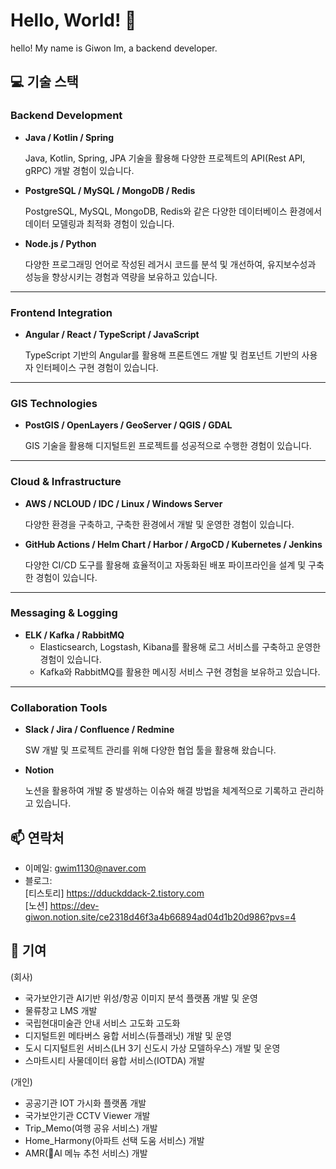 # Hello, World! 👋

hello! My name is Giwon Im, a backend developer.<br>


## 💻 기술 스택

### **Backend Development**

- **Java / Kotlin / Spring**
    
    Java, Kotlin, Spring, JPA 기술을 활용해 다양한 프로젝트의 API(Rest API, gRPC) 개발 경험이 있습니다.
    
- **PostgreSQL / MySQL / MongoDB / Redis**
    
    PostgreSQL, MySQL, MongoDB, Redis와 같은 다양한 데이터베이스 환경에서 데이터 모델링과 최적화 경험이 있습니다.
    
- **Node.js / Python**
    
    다양한 프로그래밍 언어로 작성된 레거시 코드를 분석 및 개선하여, 유지보수성과 성능을 향상시키는 경험과 역량을 보유하고 있습니다.
    

---

### **Frontend Integration**

- **Angular / React / TypeScript / JavaScript**
    
    TypeScript 기반의 Angular를 활용해 프론트엔드 개발 및 컴포넌트 기반의 사용자 인터페이스 구현 경험이 있습니다.

---

### **GIS Technologies**

- **PostGIS / OpenLayers / GeoServer / QGIS / GDAL**

    
    GIS 기술을 활용해 디지털트윈 프로젝트를 성공적으로 수행한 경험이 있습니다.

---

### **Cloud & Infrastructure**

- **AWS / NCLOUD / IDC / Linux / Windows Server**
    
    다양한 환경을 구축하고, 구축한 환경에서 개발 및 운영한 경험이 있습니다.
    
- **GitHub Actions / Helm Chart / Harbor / ArgoCD / Kubernetes / Jenkins**
    
    다양한 CI/CD 도구를 활용해 효율적이고 자동화된 배포 파이프라인을 설계 및 구축한 경험이 있습니다.
    

---

### **Messaging & Logging**

- **ELK / Kafka / RabbitMQ**
    - Elasticsearch, Logstash, Kibana를 활용해 로그 서비스를 구축하고 운영한 경험이 있습니다.
    - Kafka와 RabbitMQ를 활용한 메시징 서비스 구현 경험을 보유하고 있습니다.

---

### **Collaboration Tools**

- **Slack / Jira / Confluence / Redmine**
    
    SW 개발 및 프로젝트 관리를 위해 다양한 협업 툴을 활용해 왔습니다.
    
- **Notion**
    
    노션을 활용하여 개발 중 발생하는 이슈와 해결 방법을 체계적으로 기록하고 관리하고 있습니다.

## 📫 연락처

- 이메일: gwim1130@naver.com
- 블로그: <br>[티스토리] https://dduckddack-2.tistory.com <br>
        [노션] https://dev-giwon.notion.site/ce2318d46f3a4b66894ad04d1b20d986?pvs=4


## 🤝 기여

(회사)
- 국가보안기관 AI기반 위성/항공 이미지 분석 플랫폼 개발 및 운영
- 물류창고 LMS 개발
- 국립현대미술관 안내 서비스 고도화 고도화
- 디지털트윈 메타버스 융합 서비스(듀플래닛) 개발 및 운영
- 도시 디지털트윈 서비스(LH 3기 신도시 가상 모델하우스) 개발 및 운영
- 스마트시티 사물데이터 융합 서비스(IOTDA) 개발


(개인)
- 공공기관 IOT 가시화 플랫폼 개발
- 국가보안기관 CCTV Viewer 개발
- Trip_Memo(여행 공유 서비스) 개발
- Home_Harmony(아파트 선택 도움 서비스) 개발
- AMR(AI 메뉴 추천 서비스) 개발

